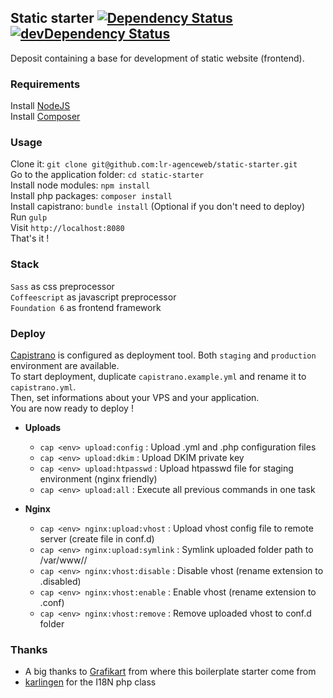 ## Static starter [![Dependency Status](https://david-dm.org/lr-agenceweb/static-starter.svg?style=flat-square)](https://david-dm.org/lr-agenceweb/static-starter) [![devDependency Status](https://david-dm.org/lr-agenceweb/static-starter/dev-status.svg?style=flat-square)](https://david-dm.org/lr-agenceweb/static-starter#info=devDependencies)

Deposit containing a base for development of static website (frontend).  

### Requirements
Install [NodeJS](https://nodejs.org/en/)  
Install [Composer](https://getcomposer.org/download/)  

### Usage
Clone it: `git clone git@github.com:lr-agenceweb/static-starter.git`  
Go to the application folder: `cd static-starter`  
Install node modules: `npm install`  
Install php packages: `composer install`  
Install capistrano: `bundle install` (Optional if you don't need to deploy)  
Run `gulp`  
Visit `http://localhost:8080`  
That's it !  

### Stack
`Sass` as css preprocessor  
`Coffeescript` as javascript preprocessor  
`Foundation 6` as frontend framework  

### Deploy
[Capistrano](https://capistranorb.com) is configured as deployment tool. Both `staging` and `production` environment are available.  
To start deployment, duplicate `capistrano.example.yml` and rename it to `capistrano.yml`.  
Then, set informations about your VPS and your application.  
You are now ready to deploy !

* **Uploads**  
  * `cap <env> upload:config` : Upload .yml and .php configuration files
  * `cap <env> upload:dkim` : Upload DKIM private key
  * `cap <env> upload:htpasswd` : Upload htpasswd file for staging environment (nginx friendly)
  * `cap <env> upload:all` : Execute all previous commands in one task

* **Nginx**  
  * `cap <env> nginx:upload:vhost` : Upload vhost config file to remote server (create file in conf.d)
  * `cap <env> nginx:upload:symlink` : Symlink uploaded folder path to /var/www/<env>/<application>
  * `cap <env> nginx:vhost:disable` : Disable vhost (rename extension to .disabled)
  * `cap <env> nginx:vhost:enable` : Enable vhost (rename extension to .conf)
  * `cap <env> nginx:vhost:remove` : Remove uploaded vhost to conf.d folder

### Thanks
- A big thanks to [Grafikart](http://grafikart.fr) from where this boilerplate starter come from
- [karlingen](https://github.com/karlingen/php-i18n-yaml) for the I18N php class

